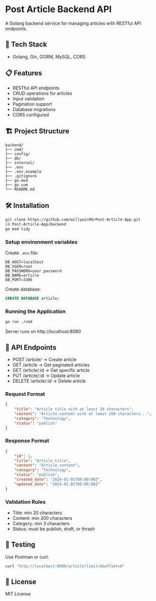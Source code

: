 # Post Article Backend API

A Golang backend service for managing articles with RESTful API endpoints.

## 🚀 Tech Stack

- Golang, Gin, GORM, MySQL, CORS

## 📋 Features

- RESTful API endpoints
- CRUD operations for articles
- Input validation
- Pagination support
- Database migrations
- CORS configured

## 🏗️ Project Structure

```
backend/
├── cmd/
├── config/
├── db/
├── internal/
├── .env
├── .env.example
├── .gitignore
├── go.mod
├── go.sum
└── README.md
```

## 🛠️ Installation

```bash
git clone https://github.com/willywin99/Post-Article-App.git
cd Post-Article-App/backend
go mod tidy
```

### Setup environment variables

Create `.env` file:

```
DB_HOST=localhost
DB_USER=root
DB_PASSWORD=your_password
DB_NAME=article
DB_PORT=3306
```

Create database:

```sql
CREATE DATABASE article;
```

### Running the Application

```bash
go run ./cmd
```

Server runs on http://localhost:8080

## 📡 API Endpoints

- POST /article/ → Create article
- GET /article → Get paginated articles
- GET /article/:id → Get specific article
- PUT /article/:id → Update article
- DELETE /article/:id → Delete article

### Request Format

```json
{
	"title": "Article title with at least 20 characters",
	"content": "Article content with at least 200 characters...",
	"category": "Technology",
	"status": "publish"
}
```

### Response Format

```json
{
	"id": 1,
	"title": "Article title",
	"content": "Article content",
	"category": "Technology",
	"status": "publish",
	"created_date": "2024-01-01T00:00:00Z",
	"updated_date": "2024-01-01T00:00:00Z"
}
```

### Validation Rules

- Title: min 20 characters
- Content: min 200 characters
- Category: min 3 characters
- Status: must be publish, draft, or thrash

## 🧪 Testing

Use Postman or curl:

```bash
curl "http://localhost:8080/article?limit=5&offset=0"
```

## 📝 License

MIT License
